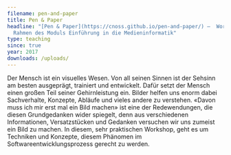 ```yaml
---
filename: pen-and-paper
title: Pen & Paper
headline: "[Pen & Paper](https://cnoss.github.io/pen-and-paper/) –  Workshop im
  Rahmen des Moduls Einführung in die Medieninformatik"
type: teaching
since: true
year: 2017
downloads: /uploads/
---
```

Der Mensch ist ein visuelles Wesen. Von all seinen Sinnen ist der Sehsinn am besten ausgeprägt, trainiert und entwickelt. Dafür setzt der Mensch einen großen Teil seiner Gehirnleistung ein. Bilder helfen uns enorm dabei Sachverhalte, Konzepte, Abläufe und vieles andere zu verstehen. «Davon muss ich mir erst mal ein Bild machen» ist eine der Redewendungen, die diesen Grundgedanken wider spiegelt, denn aus verschiedenen Informationen, Versatzstücken und Gedanken versuchen wir uns zumeist ein Bild zu machen. In diesem, sehr praktischen Workshop, geht es um Techniken und Konzepte, diesem Phänomen im Softwareentwicklungsprozess gerecht zu werden.
